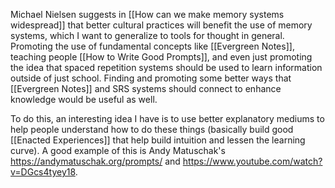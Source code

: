 Michael Nielsen suggests in [[How can we make memory systems widespread]] that better cultural practices will benefit the use of memory systems, which I want to generalize to tools for thought in general. 
Promoting the use of fundamental concepts like [[Evergreen Notes]], teaching people [[How to Write Good Prompts]], and even just promoting the idea that spaced repetition systems should be used to learn information outside of just school. Finding and promoting some better ways that [[Evergreen Notes]] and SRS systems should connect to enhance knowledge would be useful as well.

To do this, an interesting idea I have is to use better explanatory mediums to help people understand how to do these things (basically build good [[Enacted Experiences]] that help build intuition and lessen the learning curve). A good example of this is Andy Matuschak's https://andymatuschak.org/prompts/ and https://www.youtube.com/watch?v=DGcs4tyey18. 



